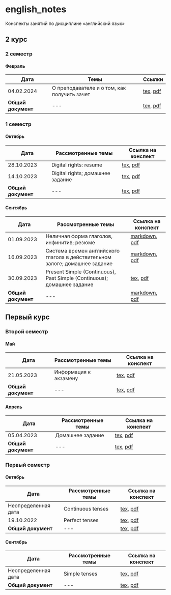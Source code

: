 # english_notes

Конспекты занятий по дисциплине «английский язык»

## 2 курс

### 2 семестр

#### Февраль

| Дата | Темы | Ссылки |
|---|---|---|
| 04.02.2024 | О преподавателе и о том, как получить зачет | [tex](https://github.com/BFI-2202/english_notes/blob/main/year_02/semester_02/month_02/sources/04-02-2024.tex), [pdf](https://github.com/BFI-2202/english_notes/blob/main/year_02/semester_02/month_02/renders/04-02-2024.pdf) |
| **Общий документ** | --- | [tex](https://github.com/BFI-2202/english_notes/blob/main/year_02/semester_02/month_02/sources/main.tex), [pdf](https://github.com/BFI-2202/english_notes/blob/main/year_02/semester_02/month_02/renders/main.pdf) |

### 1 семестр

#### Октябрь

| Дата       | Рассмотренные темы                               | Ссылка на конспект |
|------------|--------------------------------------------------|--------------------|
| 28.10.2023 | Digital rights: resume | [tex](years/year_02/semester_01/october/sources/28-10-2023.tex), [pdf](years/year_02/semester_01/october/renders/28-10-2023.pdf) |
| 14.10.2023 | Digital rights; домашнее задание | [tex](years/year_02/semester_01/october/sources/14-10-2023.tex), [pdf](years/year_02/semester_01/october/renders/14-10-2023.pdf) |
| **Общий документ** | --- | [tex](years/year_02/semester_01/october/sources/main.tex), [pdf](years/year_02/semester_01/october/renders/main.pdf) |


#### Сентябрь

| Дата       | Рассмотренные темы                               | Ссылка на конспект |
|------------|--------------------------------------------------|--------------------|
| 01.09.2023 | Неличная форма глаголов, инфинитив; резюме | [markdown](years/year_02/semester_01/september/01-09-2023.md), [pdf](years/year_02/semester_01/september/render/01-09-2023.pdf)       |
| 16.09.2023 | Система времен английского глагола в действительном залоге; домашнее задание | [markdown](years/year_02/semester_01/september/16-09-2023.md), [pdf](years/year_02/semester_01/september/render/16-09-2023.pdf)       |
| 30.09.2023 | Present Simple (Continuous), Past Simple (Continuous); домашнее задание | [tex](years/year_02/semester_01/september/30-09-2023.tex), [pdf](years/year_02/semester_01/september/render/30-09-2023.pdf) |
| **Общий документ** | --- | [markdown](years/year_02/semester_01/september/september.md), [pdf](years/year_02/semester_01/september/render/september.pdf) |


## Первый курс

### Второй семестр

#### Май

| Дата       | Рассмотренные темы                               | Ссылка на конспект |
|------------|--------------------------------------------------|--------------------|
| 21.05.2023 | Информация к экзамену | [tex](years/year_01/semester_02/may/sources/main.tex), [pdf](years/year_01/semester_02/may/renders/main.pdf)       |
| **Общий документ** | --- | [tex](years/year_01/semester_02/may/sources/main.tex), [pdf](years/year_01/semester_02/may/renders/main.pdf) |

#### Апрель

| Дата       | Рассмотренные темы                               | Ссылка на конспект |
|------------|--------------------------------------------------|--------------------|
| 05.04.2023 | Домашнее задание | [tex](years/year_01/semester_02/april/sources/05-04-2023.tex), [pdf](years/year_01/semester_02/april/renders/05-04-2023.pdf)       |
| **Общий документ** | --- | [tex](years/year_01/semester_02/april/sources/main.tex), [pdf](years/year_01/semester_02/april/renders/main.pdf) |

### Первый семестр

#### Октябрь

| Дата       | Рассмотренные темы                               | Ссылка на конспект |
|------------|--------------------------------------------------|--------------------|
| Неопределенная дата | Continuous tenses | [tex](years/year_01/semester_01/october/unknown_date_1.tex), [pdf](years/year_01/semester_01/october/render/unknown_date_1.pdf)       |
| 19.10.2022 | Perfect tenses | [tex](years/year_01/semester_01/october/19-10-2022.tex), [pdf](years/year_01/semester_01/october/render/19-10-2022.pdf)       |
| **Общий документ** | --- | [tex](years/year_01/semester_01/october/october.tex), [pdf](years/year_01/semester_01/october/render/october.pdf) |

#### Сентябрь

| Дата       | Рассмотренные темы                               | Ссылка на конспект |
|------------|--------------------------------------------------|--------------------|
| Неопределенная дата | Simple tenses | [tex](years/year_01/semester_01/september/unknown_date_1.tex), [pdf](years/year_01/semester_01/september/render/unknown_date_1.pdf)       |
| **Общий документ** | --- | [tex](years/year_01/semester_01/september/september.tex), [pdf](years/year_01/semester_01/september/render/september.pdf) |
